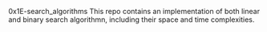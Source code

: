 0x1E-search_algorithms
This repo contains an implementation of both linear and binary search algorithmn, including their space and time complexities.
